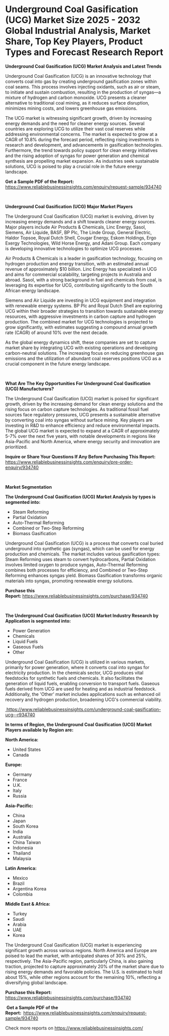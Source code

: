 <p><h1>Underground Coal Gasification (UCG) Market Size 2025 - 2032 Global Industrial Analysis, Market Share, Top Key Players, Product Types and Forecast Research Report</h1></p><p><strong>Underground Coal Gasification (UCG) Market Analysis and Latest Trends</strong></p>
<p><p>Underground Coal Gasification (UCG) is an innovative technology that converts coal into gas by creating underground gasification zones within coal seams. This process involves injecting oxidants, such as air or steam, to initiate and sustain combustion, resulting in the production of syngas—a mixture of hydrogen and carbon monoxide. UCG presents a cleaner alternative to traditional coal mining, as it reduces surface disruption, minimizes mining costs, and lowers greenhouse gas emissions.</p><p>The UCG market is witnessing significant growth, driven by increasing energy demands and the need for cleaner energy sources. Several countries are exploring UCG to utilize their vast coal reserves while addressing environmental concerns. The market is expected to grow at a CAGR of 10.8% during the forecast period, reflecting rising investments in research and development, and advancements in gasification technologies. Furthermore, the trend towards policy support for clean energy initiatives and the rising adoption of syngas for power generation and chemical synthesis are propelling market expansion. As industries seek sustainable solutions, UCG is poised to play a crucial role in the future energy landscape.</p></p>
<p><strong>Get a Sample PDF of the Report:&nbsp;</strong> <a href="https://www.reliablebusinessinsights.com/enquiry/request-sample/934740?utm_campaign=2321&utm_medium=2&utm_source=Github&utm_content=ia&utm_term=11032025&utm_id=underground-coal-gasification-ucg">https://www.reliablebusinessinsights.com/enquiry/request-sample/934740</a></p>
<p>&nbsp;</p>
<p><strong>Underground Coal Gasification (UCG) Major Market Players</strong></p>
<p><p>The Underground Coal Gasification (UCG) market is evolving, driven by increasing energy demands and a shift towards cleaner energy sources. Major players include Air Products & Chemicals, Linc Energy, Sasol, Siemens, Air Liquide, BASF, BP Plc, The Linde Group, General Electric, Haldor Topsoe, Royal Dutch Shell, Cougar Energy, Eskom Holdings, Ergo Exergy Technologies, Wild Horse Energy, and Adani Group. Each company is developing innovative technologies to optimize UCG processes.</p><p>Air Products & Chemicals is a leader in gasification technology, focusing on hydrogen production and energy transition, with an estimated annual revenue of approximately $10 billion. Linc Energy has specialized in UCG and aims for commercial scalability, targeting projects in Australia and abroad. Sasol, with a strong background in fuel and chemicals from coal, is leveraging its expertise for UCG, contributing significantly to the South African energy landscape.</p><p>Siemens and Air Liquide are investing in UCG equipment and integration with renewable energy systems. BP Plc and Royal Dutch Shell are exploring UCG within their broader strategies to transition towards sustainable energy resources, with aggressive investments in carbon capture and hydrogen production. The combined market for UCG technologies is projected to grow significantly, with estimates suggesting a compound annual growth rate (CAGR) of around 10% over the next decade.</p><p>As the global energy dynamics shift, these companies are set to capture market share by integrating UCG with existing operations and developing carbon-neutral solutions. The increasing focus on reducing greenhouse gas emissions and the utilization of abundant coal reserves positions UCG as a crucial component in the future energy landscape.</p></p>
<p>&nbsp;</p>
<p><strong>What Are The Key Opportunities For Underground Coal Gasification (UCG) Manufacturers?</strong></p>
<p><p>The Underground Coal Gasification (UCG) market is poised for significant growth, driven by the increasing demand for clean energy solutions and the rising focus on carbon capture technologies. As traditional fossil fuel sources face regulatory pressures, UCG presents a sustainable alternative by converting coal into syngas without surface mining. Key players are investing in R&D to enhance efficiency and reduce environmental impacts. The global UCG market is expected to expand at a CAGR of approximately 5-7% over the next five years, with notable developments in regions like Asia-Pacific and North America, where energy security and innovation are prioritized.</p></p>
<p><strong>Inquire or Share Your Questions If Any Before Purchasing This Report:</strong> <a href="https://www.reliablebusinessinsights.com/enquiry/pre-order-enquiry/934740?utm_campaign=2321&utm_medium=2&utm_source=Github&utm_content=ia&utm_term=11032025&utm_id=underground-coal-gasification-ucg">https://www.reliablebusinessinsights.com/enquiry/pre-order-enquiry/934740</a></p>
<p>&nbsp;</p>
<p><strong>Market Segmentation</strong></p>
<p><strong>The Underground Coal Gasification (UCG) Market Analysis by types is segmented into:</strong></p>
<p><ul><li>Steam Reforming</li><li>Partial Oxidation</li><li>Auto-Thermal Reforming</li><li>Combined or Two-Step Reforming</li><li>Biomass Gasification</li></ul></p>
<p><p>Underground Coal Gasification (UCG) is a process that converts coal buried underground into synthetic gas (syngas), which can be used for energy production and chemicals. The market includes various gasification types: Steam Reforming uses steam to convert hydrocarbons, Partial Oxidation involves limited oxygen to produce syngas, Auto-Thermal Reforming combines both processes for efficiency, and Combined or Two-Step Reforming enhances syngas yield. Biomass Gasification transforms organic materials into syngas, promoting renewable energy solutions.</p></p>
<p><strong>Purchase this Report:&nbsp;</strong><a href="https://www.reliablebusinessinsights.com/purchase/934740?utm_campaign=2321&utm_medium=2&utm_source=Github&utm_content=ia&utm_term=11032025&utm_id=underground-coal-gasification-ucg">https://www.reliablebusinessinsights.com/purchase/934740</a></p>
<p>&nbsp;</p>
<p><strong>The Underground Coal Gasification (UCG) Market Industry Research by Application is segmented into:</strong></p>
<p><ul><li>Power Generation</li><li>Chemicals</li><li>Liquid Fuels</li><li>Gaseous Fuels</li><li>Other</li></ul></p>
<p><p>Underground Coal Gasification (UCG) is utilized in various markets, primarily for power generation, where it converts coal into syngas for electricity production. In the chemicals sector, UCG produces vital feedstocks for synthetic fuels and chemicals. It also facilitates the generation of liquid fuels, enabling conversion to transport fuels. Gaseous fuels derived from UCG are used for heating and as industrial feedstock. Additionally, the 'Other' market includes applications such as enhanced oil recovery and hydrogen production, broadening UCG's commercial viability.</p></p>
<p><a href="https://www.reliablebusinessinsights.com/underground-coal-gasification-ucg--r934740?utm_campaign=2321&utm_medium=2&utm_source=Github&utm_content=ia&utm_term=11032025&utm_id=underground-coal-gasification-ucg">&nbsp;https://www.reliablebusinessinsights.com/underground-coal-gasification-ucg--r934740</a></p>
<p><strong>In terms of Region, the Underground Coal Gasification (UCG) Market Players available by Region are:</strong></p>
<p>
    <p> <strong> North America: </strong>
        <ul>
            <li>United States</li>
            <li>Canada</li>
        </ul>
        </p> 
    <p> <strong> Europe: </strong>
        <ul>
            <li>Germany</li>
            <li>France</li>
            <li>U.K.</li>
            <li>Italy</li>
            <li>Russia</li>
        </ul>
        </p> 
    <p> <strong> Asia-Pacific: </strong>
        <ul>
            <li>China</li>
            <li>Japan</li>
            <li>South Korea</li>
            <li>India</li>
            <li>Australia</li>
            <li>China Taiwan</li>
            <li>Indonesia</li>
            <li>Thailand</li>
            <li>Malaysia</li>
        </ul>
        </p> 
    <p> <strong> Latin America: </strong>
        <ul>
            <li>Mexico</li>
            <li>Brazil</li>
            <li>Argentina Korea</li>
            <li>Colombia</li>
        </ul>
        </p> 
    <p> <strong> Middle East & Africa: </strong>
        <ul>
            <li>Turkey</li>
            <li>Saudi</li>
            <li>Arabia</li>
            <li>UAE</li>
            <li>Korea</li>
        </ul>
    </p>
    </p>
<p><p>The Underground Coal Gasification (UCG) market is experiencing significant growth across various regions. North America and Europe are poised to lead the market, with anticipated shares of 30% and 25%, respectively. The Asia-Pacific region, particularly China, is also gaining traction, projected to capture approximately 20% of the market share due to rising energy demands and favorable policies. The U.S. is estimated to hold about 15%, while other regions account for the remaining 10%, reflecting a diversifying global landscape.</p></p>
<p><strong>Purchase this Report: </strong><a href="https://www.reliablebusinessinsights.com/purchase/934740?utm_campaign=2321&utm_medium=2&utm_source=Github&utm_content=ia&utm_term=11032025&utm_id=underground-coal-gasification-ucg">https://www.reliablebusinessinsights.com/purchase/934740</a></p>
<p>&nbsp;<strong>Get a Sample PDF of the Report:&nbsp;&nbsp;</strong><a href="https://www.reliablebusinessinsights.com/enquiry/request-sample/934740?utm_campaign=2321&utm_medium=2&utm_source=Github&utm_content=ia&utm_term=11032025&utm_id=underground-coal-gasification-ucg">https://www.reliablebusinessinsights.com/enquiry/request-sample/934740</a></p>
<p><strong></strong></p>
<p>Check more reports on <a href="https://www.reliablebusinessinsights.com/?utm_campaign=2321&utm_medium=2&utm_source=Github&utm_content=ia&utm_term=11032025&utm_id=underground-coal-gasification-ucg">https://www.reliablebusinessinsights.com/</a></p>
